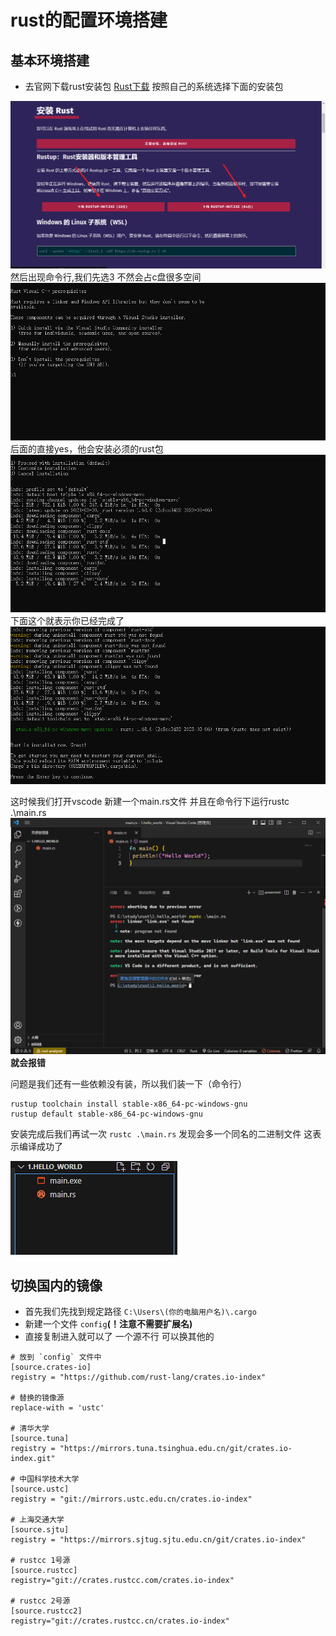 # rust的配置环境搭建

## 基本环境搭建
- 去官网下载rust安装包 [Rust下载](https://www.rust-lang.org/zh-CN/learn/get-started "rust安装包下载地址")
 按照自己的系统选择下面的安装包

![本地路径](./day1-1.png)
然后出现命令行,我们先选3 不然会占c盘很多空间
![本地路径](./day1-2.png)
后面的直接yes，他会安装必须的rust包
![本地路径](./day1-3.png)
下面这个就表示你已经完成了
![本地路径](./day1-4.png)


这时候我们打开vscode 新建一个main.rs文件 并且在命令行下运行rustc .\main.rs
![本地路径](./day1-5.png)
**就会报错**

问题是我们还有一些依赖没有装，所以我们装一下（命令行）
```
rustup toolchain install stable-x86_64-pc-windows-gnu
rustup default stable-x86_64-pc-windows-gnu
```
安装完成后我们再试一次 `rustc .\main.rs` 发现会多一个同名的二进制文件 这表示编译成功了

![本地路径](./day1-6.png)

## 切换国内的镜像   
- 首先我们先找到规定路径 `C:\Users\(你的电脑用户名)\.cargo`
- 新建一个文件 `config`**(！注意不需要扩展名)**
- 直接复制进入就可以了 一个源不行 可以换其他的
```
# 放到 `config` 文件中
[source.crates-io]
registry = "https://github.com/rust-lang/crates.io-index"

# 替换的镜像源
replace-with = 'ustc' 

# 清华大学
[source.tuna]
registry = "https://mirrors.tuna.tsinghua.edu.cn/git/crates.io-index.git"

# 中国科学技术大学
[source.ustc]
registry = "git://mirrors.ustc.edu.cn/crates.io-index"

# 上海交通大学
[source.sjtu]
registry = "https://mirrors.sjtug.sjtu.edu.cn/git/crates.io-index"

# rustcc 1号源
[source.rustcc]
registry="git://crates.rustcc.com/crates.io-index"

# rustcc 2号源
[source.rustcc2]
registry="git://crates.rustcc.cn/crates.io-index"
```